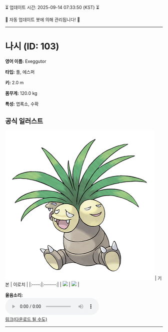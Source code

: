
⏳ 업데이트 시간: 2025-09-14 07:33:50 (KST) ⏳

🤖 자동 업데이트 봇에 의해 관리됩니다! 🤖

---

# 나시 (ID: 103)
**영어 이름:** Exeggutor

**타입:** 풀, 에스퍼

**키:** 2.0 m

**몸무게:** 120.0 kg

**특성:** 엽록소, 수확

## 공식 일러스트
![](https://raw.githubusercontent.com/PokeAPI/sprites/master/sprites/pokemon/other/official-artwork/103.png)
| 기본 | 이로치 |
|:----:|:------:|
| <img src="http://play.pokemonshowdown.com/sprites/ani/exeggutor.gif" width="200"> | <img src="http://play.pokemonshowdown.com/sprites/ani-shiny/exeggutor.gif" width="200"> |

**울음소리:**<br><audio controls src="https://raw.githubusercontent.com/PokeAPI/cries/main/cries/pokemon/latest/103.ogg"></audio><br> [링크(다운로드 될 수도)](https://raw.githubusercontent.com/PokeAPI/cries/main/cries/pokemon/latest/103.ogg)


---
